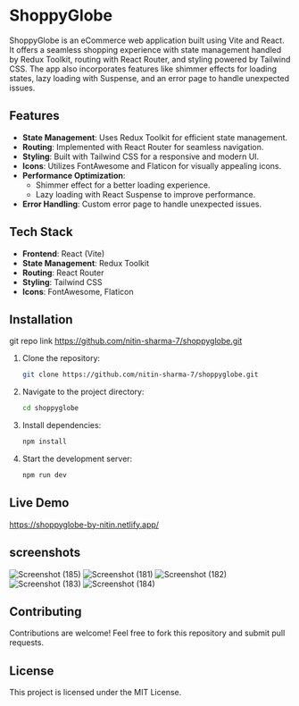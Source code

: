 # ShoppyGlobe

ShoppyGlobe is an eCommerce web application built using Vite and React. It offers a seamless shopping experience with state management handled by Redux Toolkit, routing with React Router, and styling powered by Tailwind CSS. The app also incorporates features like shimmer effects for loading states, lazy loading with Suspense, and an error page to handle unexpected issues.

## Features

- **State Management**: Uses Redux Toolkit for efficient state management.
- **Routing**: Implemented with React Router for seamless navigation.
- **Styling**: Built with Tailwind CSS for a responsive and modern UI.
- **Icons**: Utilizes FontAwesome and Flaticon for visually appealing icons.
- **Performance Optimization**:
  - Shimmer effect for a better loading experience.
  - Lazy loading with React Suspense to improve performance.
- **Error Handling**: Custom error page to handle unexpected issues.

## Tech Stack

- **Frontend**: React (Vite)
- **State Management**: Redux Toolkit
- **Routing**: React Router
- **Styling**: Tailwind CSS
- **Icons**: FontAwesome, Flaticon

## Installation

git repo link
https://github.com/nitin-sharma-7/shoppyglobe.git

1. Clone the repository:
   ```sh
   git clone https://github.com/nitin-sharma-7/shoppyglobe.git
   ```
2. Navigate to the project directory:
   ```sh
   cd shoppyglobe
   ```
3. Install dependencies:
   ```sh
   npm install
   ```
4. Start the development server:
   ```sh
   npm run dev
   ```

## Live Demo

https://shoppyglobe-by-nitin.netlify.app/

## screenshots

![Screenshot (185)](https://github.com/user-attachments/assets/1ed9ac4d-86af-48b9-9dc3-d58ef090ca26)
![Screenshot (181)](https://github.com/user-attachments/assets/df9510c1-27d4-4181-9672-e3d960eccf85)
![Screenshot (182)](https://github.com/user-attachments/assets/efae3e26-b677-4dee-8ac6-376211955a22)
![Screenshot (183)](https://github.com/user-attachments/assets/48903051-b2e1-4591-b68c-9a1a6d1b257c)
![Screenshot (184)](https://github.com/user-attachments/assets/3fa7fcdd-f211-4434-a819-dec74da505af)

## Contributing

Contributions are welcome! Feel free to fork this repository and submit pull requests.

## License

This project is licensed under the MIT License.
